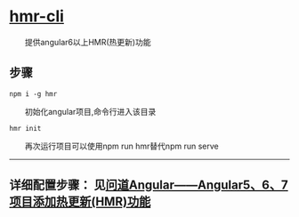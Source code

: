 # [hmr-cli](https://github.com/staven630/hmr-cli.git)
&emsp;&emsp;提供angular6以上HMR(热更新)功能

## 步骤
```
npm i -g hmr
```
&emsp;&emsp;初始化angular项目,命令行进入该目录
```
hmr init
```
&emsp;&emsp;再次运行项目可以使用npm run hmr替代npm run serve

-------------
详细配置步骤： 见[问道Angular——Angular5、6、7项目添加热更新(HMR)功能](https://github.com/staven630/blog/blob/master/%E9%97%AE%E9%81%93Angular/%E9%97%AE%E9%81%93Angular%E2%80%94%E2%80%94Angular5%E3%80%816%E3%80%817%E9%A1%B9%E7%9B%AE%E6%B7%BB%E5%8A%A0%E7%83%AD%E6%9B%B4%E6%96%B0(HMR)%E5%8A%9F%E8%83%BD.md)
-------------
